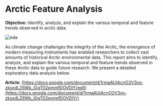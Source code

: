 # Arctic Feature Analysis

**Objective:** Identify, analyze, and explain the various temporal and feature trends observed in arctic data.

![eda](https://github.com/user-attachments/assets/73faf290-5d0d-4f8f-b722-a5a105d6fd80) 

As climate change challenges the integrity of the Arctic, the emergence of modern measuring instruments has enabled researchers to collect vast amounts of historical Arctic environmental data. This report aims to identify, analyze, and explain the various temporal and feature trends observed in these Arctic data to guide future research. We present a detailed exploratory data analysis below.

 **Article:** [https://docs.google.com/document/d/1rmaAUjAcnO2V3vs-zksxdLZ6Wk_lGgT02pmmfDOVDlY/edit](https://docs.google.com/document/d/1rmaAUjAcnO2V3vs-zksxdLZ6Wk_lGgT02pmmfDOVDlY/)
